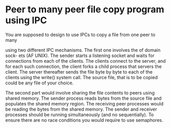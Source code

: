 # Peer to many peer file copy program using IPC
You are supposed to design to use IPCs to copy a file from one peer to many

using two different IPC mechanisms. The first one involves the of domain sock-
ets (AF UNIX). The sender starts a listening socket and waits for connections
from each of the clients. The clients connect to the server, and for each such
connection, the client forks a child process that servers the client. The server
thereafter sends the file byte by byte to each of the clients using the write()
system call. The source file, that is to be copied could be any file of your choice.

The second part would involve sharing the file contents to peers using shared
memory. The sender process reads bytes from the source file and populates the
shared memory region. The receiving peer processes would be reading the bytes
from the shared memory. The sender and receiver processes should be running
simultaneously (and no sequentially). To ensure there are no race conditions
you would require to use semaphores.
